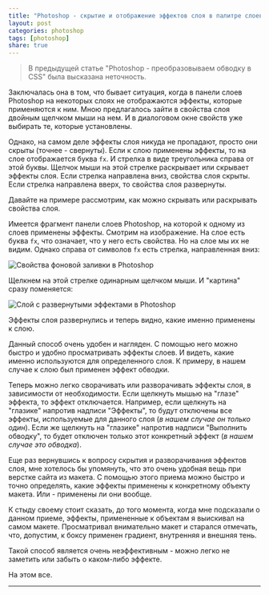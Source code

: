 ```yaml
---
title: "Photoshop - скрытие и отображение эффектов слоя в палитре слоев"
layout: post
categories: photoshop
tags: [photoshop]
share: true
---
```


> В предыдущей статье "Photoshop - преобразовываем обводку в CSS" была высказана неточность.

Заключалась она в том, что бывает ситуация, когда в панели слоев Photoshop на некоторых слоях не отображаются эффекты, которые применяются к ним. Мною предлагалось зайти в свойства слоя двойным щелчком мыши на нем. И в диалоговом окне свойств уже выбирать те, которые установлены.

Однако, на самом деле эффекты слоя никуда не пропадают, просто они скрыты (точнее - свернуты). Если к слою применены эффекты, то на слое отображается буква `fx`. И стрелка в виде треугольника справа от этой буквы. Щелчок мыши на этой стрелке раскрывает или скрывает эффекты слоя. Если стрелка направлена вниз, свойства слоя скрыты. Если стрелка направлена вверх, то свойства слоя развернуты.

Давайте на примере рассмотрим, как можно скрывать или раскрывать свойства слоя.

Имеется фрагмент панели слоев Photoshop, на которой к одному из слоев применены эффекты. Смотрим на изображение. На слое есть буква `fx`, что означает, что у него есть свойства. Но на слое мы их не видим. Однако справа от символов `fx` есть стрелка, направленная вниз:

![Свойства фоновой заливки в Photoshop]({{site.url}}/images/uploads/2013/09/layer-effects-collapsed.png)

Щелкнем на этой стрелке одинарным щелчком мыши. И "картина" сразу поменяется:

![Слой с развернутыми эффектами в Photoshop]({{site.url}}/images/uploads/2013/09/layer-effects-uncollapsed.png)

Эффекты слоя развернулись и теперь видно, какие именно применены к слою.

Данный способ очень удобен и нагляден. С помощью него можно быстро и удобно просматривать эффекты слоев. И видеть, какие именно используются для определенного слоя. К примеру, в нашем случае к слою был применен эффект обводки.

Теперь можно легко сворачивать или разворачивать эффекты слоя, в зависимости от необходимости. Если щелкнуть мышью на "глазе" эффекта, то эффект отключается. Например, если щелкнуть на "глазике" напротив надписи "Эффекты", то будут отключены все эффекты, используемые для данного слоя (*в нашем случае он только один*). Если же щелкнуть на "глазике" напротив надписи "Выполнить обводку", то будет отключен только этот конкретный эффект (*в нашем случае это обводка*).

Еще раз вернувшись к вопросу скрытия и разворачивания эффектов слоя, мне хотелось бы упомянуть, что это очень удобная вещь при верстке сайта из макета. С помощью этого приема можно быстро и точно определять, какие эффекты применены к конкретному объекту макета. Или - применены ли они вообще.

К стыду своему стоит сказать, до того момента, когда мне подсказали о данном приеме, эффекты, примененные к объектам я выискивал на самом макете. Просматривал внимательно макет и старался отмечать, что, допустим, к боксу применен градиент, внутренняя и внешняя тень.

Такой способ является очень неэффективным - можно легко не заметить или забыть о каком-либо эффекте.

На этом все.

---